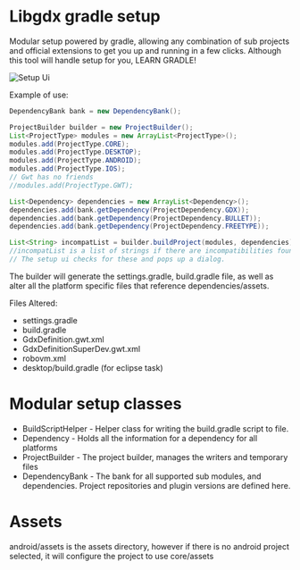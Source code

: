 Libgdx gradle setup
===================

Modular setup powered by gradle, allowing any combination of sub projects and official extensions to get you up and running in a few clicks.  Although this tool will handle setup for you, LEARN GRADLE!

![Setup Ui](http://i.imgur.com/7fUXXM3.png)

Example of use:

```java
DependencyBank bank = new DependencyBank();

ProjectBuilder builder = new ProjectBuilder();
List<ProjectType> modules = new ArrayList<ProjectType>();
modules.add(ProjectType.CORE);
modules.add(ProjectType.DESKTOP);
modules.add(ProjectType.ANDROID);
modules.add(ProjectType.IOS);
// Gwt has no friends
//modules.add(ProjectType.GWT);

List<Dependency> dependencies = new ArrayList<Dependency>();
dependencies.add(bank.getDependency(ProjectDependency.GDX));
dependencies.add(bank.getDependency(ProjectDependency.BULLET));
dependencies.add(bank.getDependency(ProjectDependency.FREETYPE));

List<String> incompatList = builder.buildProject(modules, dependencies);
//incompatList is a list of strings if there are incompatibilities found.
// The setup ui checks for these and pops up a dialog.
```

The builder will generate the settings.gradle, build.gradle file, as well as alter all the platform specific files that reference dependencies/assets.

Files Altered:
* settings.gradle
* build.gradle
* GdxDefinition.gwt.xml
* GdxDefinitionSuperDev.gwt.xml
* robovm.xml
* desktop/build.gradle (for eclipse task)

Modular setup classes
=====================

* BuildScriptHelper - Helper class for writing the build.gradle script to file.
* Dependency - Holds all the information for a dependency for all platforms
* ProjectBuilder - The project builder, manages the writers and temporary files
* DependencyBank - The bank for all supported sub modules, and dependencies.  Project repositories and plugin versions are defined here.

Assets
======

android/assets is the assets directory, however if there is no android project selected, it will configure the project to use core/assets

